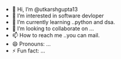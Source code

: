 - 👋 Hi, I’m @utkarshgupta13
- 👀 I’m interested in software devloper
- 🌱 I’m currently learning ..python and dsa.
- 💞️ I’m looking to collaborate on ...
- 📫 How to reach me ..you can mail.
- 😄 Pronouns: ...
- ⚡ Fun fact: ...

<!---
utkarshgupta13/utkarshgupta13 is a ✨ special ✨ repository because its `README.md` (this file) appears on your GitHub profile.
You can click the Preview link to take a look at your changes.
--->
